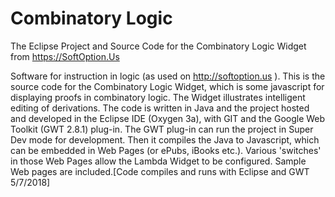 # Combinatory Logic
The Eclipse Project and Source Code for the Combinatory Logic Widget from https://SoftOption.Us

Software for instruction in logic (as used on http://softoption.us ). 
This is the source code for the Combinatory Logic Widget, which is some javascript for 
displaying proofs in combinatory logic. The Widget illustrates intelligent 
editing of derivations. The code is written in Java and the 
project hosted and developed in the Eclipse IDE (Oxygen 3a), with GIT and 
the Google Web Toolkit (GWT 2.8.1) plug-in. The GWT plug-in can run the 
project in Super Dev mode for development. Then it compiles the Java to 
Javascript, which can be embedded in Web Pages (or ePubs, iBooks etc.). 
Various 'switches' in those Web Pages allow the Lambda Widget to be configured. 
Sample Web pages are included.[Code compiles and runs with Eclipse and GWT 5/7/2018]
